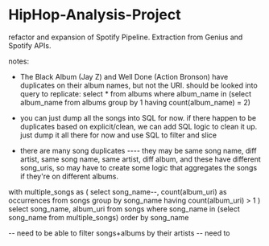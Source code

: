 # HipHop-Analysis-Project
refactor and expansion of Spotify Pipeline. Extraction from Genius and Spotify APIs.

notes: 
- The Black Album (Jay Z) and Well Done (Action Bronson) have duplicates on their album names, but not the URI. should be looked into
query to replicate: 
        select * from albums where album_name in (select album_name from albums
        group by 1
        having count(album_name) = 2)

- you can just dump all the songs into SQL for now. if there happen to be duplicates based on explicit/clean,
we can add SQL logic to clean it up. just dump it all there for now and use SQL to filter and slice

- there are many song duplicates
---- they may be same song name, diff artist, same song name, same artist, diff album, and these have different song_uris, so may have to create some logic that aggregates the songs if they're on different albums.

with multiple_songs as (
	select song_name--, count(album_uri) as occurrences 
	from songs
	group by song_name
	having count(album_uri) > 1
	)
select song_name, album_uri from songs 
where song_name in (select song_name from multiple_songs) 
order by song_name

-- need to be able to filter songs+albums by their artists
-- need to 